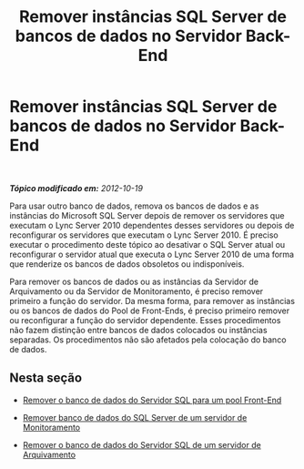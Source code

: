 ﻿---
title: Remover instâncias SQL Server de bancos de dados no Servidor Back-End
TOCTitle: Remover instâncias SQL Server de bancos de dados no Servidor Back-End
ms:assetid: 32457df9-7dd9-4fca-9362-ea4de26b0296
ms:mtpsurl: https://technet.microsoft.com/pt-br/library/JJ688016(v=OCS.15)
ms:contentKeyID: 49886166
ms.date: 05/19/2016
mtps_version: v=OCS.15
ms.translationtype: HT
---

# Remover instâncias SQL Server de bancos de dados no Servidor Back-End

 

_**Tópico modificado em:** 2012-10-19_

Para usar outro banco de dados, remova os bancos de dados e as instâncias do Microsoft SQL Server depois de remover os servidores que executam o Lync Server 2010 dependentes desses servidores ou depois de reconfigurar os servidores que executam o Lync Server 2010. É preciso executar o procedimento deste tópico ao desativar o SQL Server atual ou reconfigurar o servidor atual que executa o Lync Server 2010 de uma forma que renderize os bancos de dados obsoletos ou indisponíveis.

Para remover os bancos de dados ou as instâncias da Servidor de Arquivamento ou da Servidor de Monitoramento, é preciso remover primeiro a função do servidor. Da mesma forma, para remover as instâncias ou os bancos de dados do Pool de Front-Ends, é preciso primeiro remover ou reconfigurar a função do servidor dependente. Esses procedimentos não fazem distinção entre bancos de dados colocados ou instâncias separadas. Os procedimentos não são afetados pela colocação do banco de dados.

## Nesta seção

  - [Remover o banco de dados do Servidor SQL para um pool Front-End](remove-the-sql-server-database-for-a-front-end-pool.md)

  - [Remover banco de dados do SQL Server de um servidor de Monitoramento](remove-the-sql-server-database-for-a-monitoring-server.md)

  - [Remover o banco de dados do Servidor SQL de um servidor de Arquivamento](remove-the-sql-server-database-for-an-archiving-server.md)

